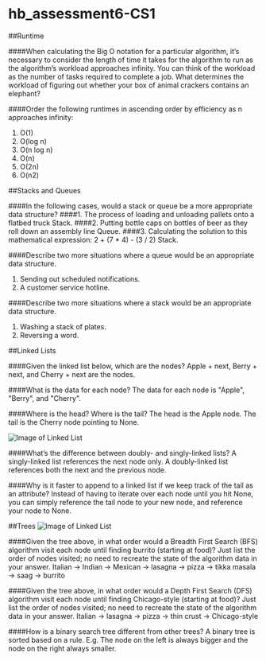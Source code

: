 # hb_assessment6-CS1

##Runtime

####When calculating the Big O notation for a particular algorithm, it’s necessary to consider the length of time it takes for the algorithm to run as the algorithm’s workload approaches infinity. You can think of the workload as the number of tasks required to complete a job. What determines the workload of figuring out whether your box of animal crackers contains an elephant?



####Order the following runtimes in ascending order by efficiency as n approaches infinity:
1. O(1)
2. O(log n)
3. O(n log n)
4. O(n)
5. O(2n)
6. O(n2)



##Stacks and Queues

####In the following cases, would a stack or queue be a more appropriate data structure?
####1. The process of loading and unloading pallets onto a flatbed truck
Stack.
####2. Putting bottle caps on bottles of beer as they roll down an assembly line
Queue.
####3. Calculating the solution to this mathematical expression: 2 + (7 * 4) - (3 / 2)
Stack.

####Describe two more situations where a queue would be an appropriate data structure.
1. Sending out scheduled notifications.
2. A customer service hotline.

####Describe two more situations where a stack would be an appropriate data structure.
1. Washing a stack of plates.
2. Reversing a word.

##Linked Lists

####Given the linked list below, which are the nodes?
Apple + next, Berry + next, and Cherry + next are the nodes.

####What is the data for each node? 
The data for each node is "Apple", "Berry", and "Cherry".

####Where is the head? Where is the tail? 
The head is the Apple node. The tail is the Cherry node pointing to None.

![Image of Linked List](http://fellowship.hackbrightacademy.com/materials/skills/cs-data-struct-1/_images/graphviz-9d1bfe45f44c3720814826a4b6a956a85f2802e6.svg)

####What’s the difference between doubly- and singly-linked lists?
A singly-linked list references the next node only.
A doubly-linked list references both the next and the previous node.

####Why is it faster to append to a linked list if we keep track of the tail as an attribute?
Instead of having to iterate over each node until you hit None, you can simply reference the tail node to your new node, and reference your node to None.

##Trees
![Image of Linked List](http://fellowship.hackbrightacademy.com/materials/skills/cs-data-struct-1/_images/graphviz-e013ff86fe5c8eeebf4b3b0ae8bf151ce3262e54.svg)

####Given the tree above, in what order would a Breadth First Search (BFS) algorithm visit each node until finding burrito (starting at food)? Just list the order of nodes visited; no need to recreate the state of the algorithm data in your answer.
Italian -> Indian -> Mexican -> lasagna -> pizza -> tikka masala -> saag -> burrito

####Given the tree above, in what order would a Depth First Search (DFS) algorithm visit each node until finding Chicago-style (starting at food)? Just list the order of nodes visited; no need to recreate the state of the algorithm data in your answer.
Italian -> lasagna -> pizza -> thin crust -> Chicago-style

####How is a binary search tree different from other trees?
A binary tree is sorted based on a rule. E.g. The node on the left is always bigger and the node on the right always smaller. 
